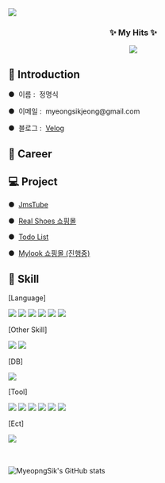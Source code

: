 <img src="https://capsule-render.vercel.app/api?type=venom&height=200&color=gradient&customColorList=4,6,30&text=MyeongSik's%20Github&desc=Welcome😄&descAlignY=69&descSize=15&animation=fadeIn&fontSize=55&fontColor=232323"/>

<h3 align="center"> ✨ My Hits ✨ </h3>
<div align=center>
<a href="https://hits.seeyoufarm.com"><img src="https://hits.seeyoufarm.com/api/count/incr/badge.svg?url=https%3A%2F%2Fgithub.com%2Fjmsyaya&count_bg=%23000000&title_bg=%23000000&icon=github.svg&icon_color=%23E7E7E7&title=Hits&edge_flat=false"/></a>
</div>

<h2> 👔 Introduction </h2>
<p> ●&nbsp;&nbsp;이름 : &nbsp;정명식</p>
<p> ●&nbsp;&nbsp;이메일 : &nbsp;myeongsikjeong@gmail.com</p>
<div>
  <p> ●&nbsp;&nbsp;블로그 : &nbsp;<a href="https://velog.io/@jmsyaya">Velog</a></p>
</div>

<h2> 📜 Career </h2>
<h2> 💻 Project </h2>
<p> ●&nbsp;&nbsp;<a href="https://github.com/jmsyaya/JmsTube">JmsTube</a></p>
<p> ●&nbsp;&nbsp;<a href="https://github.com/jmsyaya/RealShoes">Real Shoes 쇼핑몰</a></p>
<p> ●&nbsp;&nbsp;<a href="https://github.com/jmsyaya/Todo">Todo List</a></p>
<p> ●&nbsp;&nbsp;<a href="">Mylook 쇼핑몰 (진행중)</a></p>

<h2> 📖 Skill </h2>
<p> [Language] </p>
<div>
  <img src="https://img.shields.io/badge/JavaScript-F7DF1E?style=flat&logo=JavaScript&logoColor=FFFFFF"/>
  <img src="https://img.shields.io/badge/HTML5-E34F26?style=flat&logo=HTML5&logoColor=FFFFFF"/>
  <img src="https://img.shields.io/badge/CSS3-1572B6?style=flat&logo=CSS3&logoColor=FFFFFF"/>
  <img src="https://img.shields.io/badge/C++-00599C?style=flat&logo=cplusplus&logoColor=FFFFFF"/>
  <img src="https://img.shields.io/badge/Java-F2C811?style=flat&logo=openjdk&logoColor=FFFFFF"/>
  <img src="https://img.shields.io/badge/Python-3776AB?style=flat&logo=python&logoColor=FFFFFF"/>
</div>
  <p> [Other Skill] </p>
<div>
  <img src="https://img.shields.io/badge/React-61DAFB?style=flat&logo=React&logoColor=FFFFFF"/>
  <img src="https://img.shields.io/badge/Node.js-339933?style=flat&logo=Node.js&logoColor=FFFFFF"/>
</div>
<p> [DB] </p>
<div>
  <img src="https://img.shields.io/badge/MySQL-4479A1?style=flat&logo=MySQL&logoColor=FFFFFF"/>
</div>
<p> [Tool] </p>
<div>
  <img src="https://img.shields.io/badge/Visual Studio-5C2D91?style=flat&logo=visualstudio&logoColor=FFFFFF"/>
  <img src="https://img.shields.io/badge/VS Code-007ACC?style=flat&logo=visualstudiocode&logoColor=FFFFFF"/>
  <img src="https://img.shields.io/badge/Eclipse IDE-2C2255?style=flat&logo=eclipseide&logoColor=FFFFFF"/>
  <img src="https://img.shields.io/badge/Jupyter-F37626?style=flat&logo=jupyter&logoColor=FFFFFF"/>
  <img src="https://img.shields.io/badge/AndroidStudio-3DDC84?style=flat&logo=androidstudio&logoColor=FFFFFF"/>
  <img src="https://img.shields.io/badge/GitHub-181717?style=flat&logo=GitHub&logoColor=FFFFFF"/>
</div>
<p> [Ect] </p>
<div>
  <img src="https://img.shields.io/badge/PowerPoint-B7472A?style=flat&logo=microsoftpowerpoint&logoColor=FFFFFF"/>
</div>

<br></br>
![MyeopngSik's GitHub stats](https://github-readme-stats.vercel.app/api?username=jmsyaya&include_all_commits=true&show_icons=true&theme=radical&count_private=true)

<!--
**jmsyaya/jmsyaya** is a ✨ _special_ ✨ repository because its `README.md` (this file) appears on your GitHub profile.

Here are some ideas to get you started:

- 🔭 I’m currently working on ...
- 🌱 I’m currently learning ...
- 👯 I’m looking to collaborate on ...
- 🤔 I’m looking for help with ...
- 💬 Ask me about ...
- 📫 How to reach me: ...
- 😄 Pronouns: ...
- ⚡ Fun fact: ...
-->
